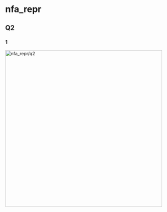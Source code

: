 # nfa_repr
## Q2
### 1
<img alt = "nfa_repr/q2" src="https://i.ibb.co/6bHqqT2/nfa-repr.jpg" width = "500"/>